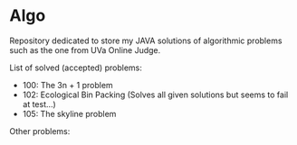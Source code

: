 Algo
====

Repository dedicated to store my JAVA solutions of algorithmic problems such as the one from UVa Online Judge.

List of solved (accepted) problems:

- 100: The 3n + 1 problem
- 102: Ecological Bin Packing (Solves all given solutions but seems to fail at test...)
- 105: The skyline problem

Other problems:
